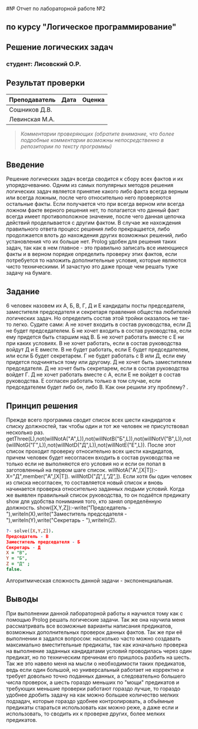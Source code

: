 #№ Отчет по лабораторной работе №2
## по курсу "Логическое программирование"

## Решение логических задач

### студент: Лисовский О.Р.

## Результат проверки

| Преподаватель     | Дата         |  Оценка       |
|-------------------|--------------|---------------|
| Сошников Д.В. |              |               |
| Левинская М.А.|              |               |

> *Комментарии проверяющих (обратите внимание, что более подробные комментарии возможны непосредственно в репозитории по тексту программы)*


## Введение

Решение логических задач всегда сводится к сбору всех фактов и их упорядочеванию. Одним из самых популярных методов решения логических задач  является принятие какого либо факта всегда верным или всегда ложным, после чего относительно него проверяются остальные факты. Если получается что при всегда верном или всегда ложном факте верного решения нет, то полагается что данный факт всегда имеет противоположное значение, после чего данная цепочка действий проделывается с другим фактом. В случае же нахождения правильного ответа процесс решения либо прекращается, либо продолжается влоть до нахождения других возможных решений, либо установления что их больше нет.
Prolog удобен для решения таких задач, так как в нем главное - это правильно записать все имеющиеся факты и в верном порядке определить проверку этих фактов, если потребуется то наложить дополнительные условия, которые являются чисто техническими. И зачастую это даже проще чем решать туже задачу на бумаге.

## Задание

6 человек назовем их А, Б, В, Г, Д и Е кандидаты посты председателя, заместителя председателя и секретаря правления общества любителей логических задач. Но определить состав этой тройки оказалось не так-то легко. Судите сами: А не хочет входить в состав руководства, если Д не будет председателем. Б не хочет входить в состав руководства, если ему придется быть старшим над В. Б не хочет работать вместе с Е ни при каких условиях. В не хочет работать, если в состав руководства войдут Д и Е вместе. В не будет работать, если Е будет председателем, или если Б будет секретарем. Г не будет работать с В или Д, если ему придется подчиняться тому или другому. Д не хочет быть заместителем председателя. Д не хочет быть секретарем, если в состав руководства войдет Г. Д не хочет работать вместе с А, если Е не войдет в состав руководства. Е согласен работать только в том случае, если председателем будет либо он, либо В. Как они решили эту проблему? .

## Принцип решения

Прежде всего программа сводит список всех шести кандидатов к списку должностей, так чтобы один и тот же человек не присутствовал несколько раз. 
getThree(L),not(willNotA("А",L)),not(willNotB("Б",L)),not(willNotV("В",L)),not(willNotG("Г",L)),not(willNotD("Д",L)),not(willNotE("Е",L)).
После этот список проходит проверку относительно всех шести кандидатов, причем человек будет несогласен входить в состав руководства не только если не выполняются его условия но и если он попал в заготовленный на первом шаге список.
willNotA("А",[X|T]):-X\="Д",member("А",[X|T]).
willNotD("Д",[_,"Д",_]).
Если хотя бы один человек из списка несогласен, то составляется новый список и вновь начинается проверка относительно заданных людьми условий. Когда же выявлен правильный список руководства, то он подаётся предикату show для удобства понимания того, кто занял определённую должность.
show([X,Y,Z]):-write("Председатель - "),writeln(X),write("Заместитель председателя - "),writeln(Y),write("Секретарь - "),writeln(Z).

```prolog
?- solve([X,Y,Z]).
Председатель - В
Заместитель председателя - Б
Секретарь - Д
X = "В",
Y = "Б",
Z = "Д" ;
false.
```

Алгоритмическая сложность данной задачи - экспоненциальная.

## Выводы

При выполнении данной лабораторной работы я научился тому как с помощью Prolog решать логические задачи. Так же она научила меня рассматривать все возможные варианты написания предикатов, возможных дополнительных проверок данных фактов. Так же при её выполнении я задался вопросом: насколько часто можно создавать максимально вместительные предикаты, так как изначально проверка на выполнение заданных кандидатами условий  проводилась через один предикат, но по техническим пречинам его пришлось разбить на шесть. Так же это навело меня на мысли о необходимости таких предикатов, ведь если один большой, но универсальный работает не корректно и требует довольно точно поданных данных, а следовательно большего числа проверок, а шесть гораздо меньших по "мощи" предикатов и требующих меньшие проверки работают гораздо лучше, то гораздо удобнее дробить задачу на как можно большее количество мелких подзадач, которые гораздо удобнее контролировать, а объёмные предикаты стараться использовать как можно реже, а даже если и использовать, то сводить их к проверке других, более мелких предикатов.



